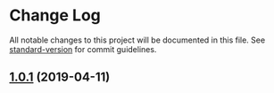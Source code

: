 # Change Log

All notable changes to this project will be documented in this file. See [standard-version](https://github.com/conventional-changelog/standard-version) for commit guidelines.

## [1.0.1](https://github.com/svenanders/react-iframe/compare/v1.7.4...v1.0.1) (2019-04-11)
